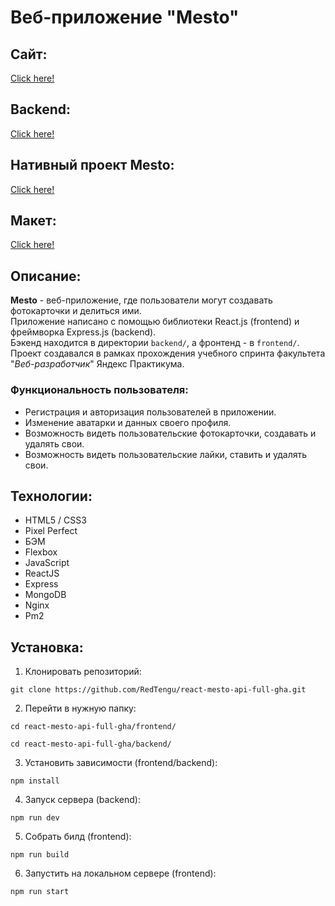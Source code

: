 # Веб-приложение "Mesto"
## Сайт:
[Click here!](https://mesto.kybikn.ru/)

## Backend: 
[Click here!](https://api.mesto.kybikn.ru/)

## Нативный проект Mesto:
[Click here!](https://kybikn.github.io/mesto/)

## Макет: 
[Click here!](https://www.figma.com/file/5H3gsn5lIGPwzBPby9jAOo/JavaScript.-Sprint-12?node-id=0%3A1&mode=dev)

## Описание:
**Mesto** - веб-приложение, где пользователи могут создавать фотокарточки и делиться ими.<br>
Приложение написано с помощью библиотеки React.js (frontend) и фреймворка Express.js (backend).<br>
Бэкенд находится в директории `backend/`, а фронтенд - в `frontend/`.<br>
Проект создавался в рамках прохождения учебного спринта факультета "*Веб-разработчик*" Яндекс Практикума.<br>
 ### Функциональность пользователя:
  - Регистрация и авторизация пользователей в приложении.
  - Изменение аватарки и данных своего профиля.
  - Возможность видеть пользовательские фотокарточки, создавать и удалять свои.
  - Возможность видеть пользовательские лайки, ставить и удалять свои.

## Технологии:
- HTML5 / CSS3
- Pixel Perfect
- БЭМ
- Flexbox
- JavaScript
- ReactJS
- Express
- MongoDB
- Nginx
- Pm2

## Установка:
1. Клонировать репозиторий:

````
git clone https://github.com/RedTengu/react-mesto-api-full-gha.git
````

2. Перейти в нужную папку:

````
cd react-mesto-api-full-gha/frontend/
````

````
cd react-mesto-api-full-gha/backend/
````   

3. Установить зависимости (frontend/backend):

````
npm install
````

4. Запуск сервера (backend):

````
npm run dev
````
    
5. Собрать билд (frontend):

````
npm run build
````
    
6. Запустить на локальном сервере (frontend):

````
npm run start
````